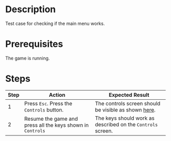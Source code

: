 # Description
Test case for checking if the main menu works.

# Prerequisites
The game is running. 

# Steps
| Step | Action | Expected Result |
| -------- | -------- | -------- |
| 1 | Press `Esc`. Press the `Controls` button. | The controls screen should be visible as shown [here](Resources/controls.png).|
| 2 | Resume the game and press all the keys shown in `Controls` | The keys should work as described on the `Controls` screen.|

